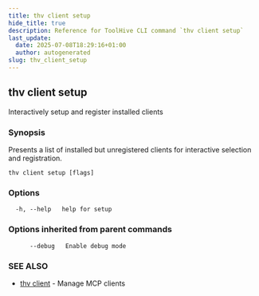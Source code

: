 ```yaml
---
title: thv client setup
hide_title: true
description: Reference for ToolHive CLI command `thv client setup`
last_update:
  date: 2025-07-08T18:29:16+01:00
  author: autogenerated
slug: thv_client_setup
---
```


## thv client setup

Interactively setup and register installed clients

### Synopsis

Presents a list of installed but unregistered clients for interactive selection and registration.

```
thv client setup [flags]
```

### Options

```
  -h, --help   help for setup
```

### Options inherited from parent commands

```
      --debug   Enable debug mode
```

### SEE ALSO

* [thv client](thv_client.md)	 - Manage MCP clients

